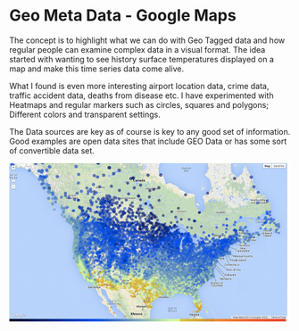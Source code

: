 # Geo Meta Data - Google Maps

The concept is to highlight what we can do with Geo Tagged data and how regular people can examine complex data in a visual format.  The idea started with wanting to see history surface temperatures displayed on a map and make this time series data come alive.

What I found is even more interesting airport location data, crime data, traffic accident data, deaths from disease etc. I have experimented with Heatmaps and regular markers such as circles, squares and polygons; Different colors and transparent settings. 

The Data sources are key as of course is key to any good set of information.  Good examples are open data sites that include GEO Data or has some sort of convertible data set. 

![January 31, 2014](/images/googleCircle.jpg "January 31, 2014 ")

